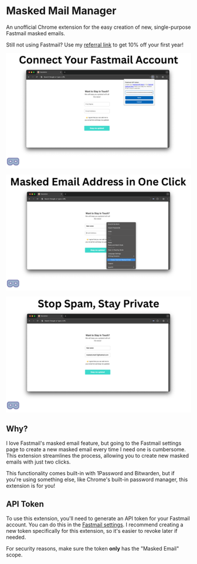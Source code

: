 # Masked Mail Manager

An unofficial Chrome extension for the easy creation of new, single-purpose Fastmail masked emails.

Still not using Fastmail? Use my [referral link](https://join.fastmail.com/0983c12c) to get 10% off your first year!

![Screenshot 1](cws_resources/images/1.png)

![Screenshot 2](cws_resources/images/2.png)

![Screenshot 3](cws_resources/images/3.png)

## Why?
I love Fastmail's masked email feature, but going to the Fastmail settings page to create a new masked email every time
I need one is cumbersome. This extension streamlines the process, allowing you to create new masked emails with just
two clicks.

This functionality comes built-in with 1Password and Bitwarden, but if you're using something else, like Chrome's
built-in password manager, this extension is for you!

## API Token
To use this extension, you'll need to generate an API token for your Fastmail account. You can do this in the [Fastmail
settings](https://app.fastmail.com/settings/security/tokens/new). I recommend creating a new token specifically for this
extension, so it's easier to revoke later if needed.

For security reasons, make sure the token **only** has the "Masked Email" scope.
